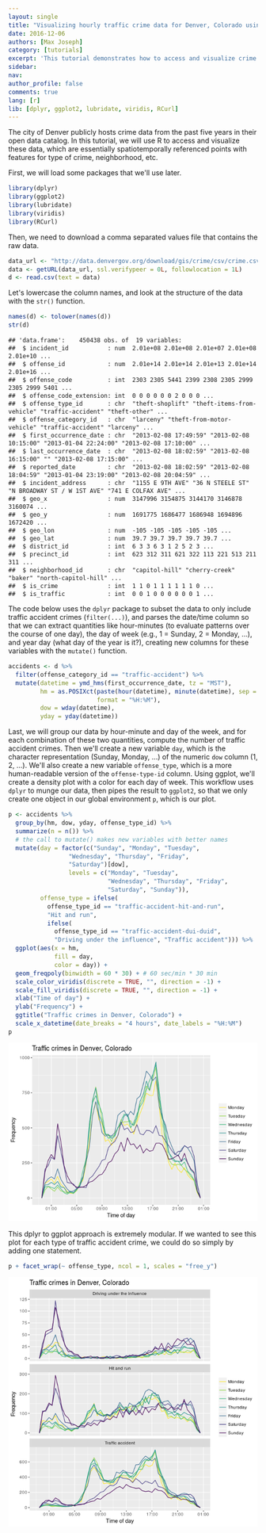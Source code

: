 ```yaml
---
layout: single 
title: "Visualizing hourly traffic crime data for Denver, Colorado using R, dplyr, and ggplot"
date: 2016-12-06 
authors: [Max Joseph] 
category: [tutorials] 
excerpt: 'This tutorial demonstrates how to access and visualize crime data for Denver, Colorado.' 
sidebar: 
nav: 
author_profile: false 
comments: true 
lang: [r]
lib: [dplyr, ggplot2, lubridate, viridis, RCurl]
---
```


The city of Denver publicly hosts crime data from the past five years in their open data catalog. In this tutorial, we will use R to access and visualize these data, which are essentially spatiotemporally referenced points with features for type of crime, neighborhood, etc.

First, we will load some packages that we'll use later.

``` r
library(dplyr)
library(ggplot2)
library(lubridate)
library(viridis)
library(RCurl)
```

Then, we need to download a comma separated values file that contains the raw data.

``` r
data_url <- "http://data.denvergov.org/download/gis/crime/csv/crime.csv"
data <- getURL(data_url, ssl.verifypeer = 0L, followlocation = 1L)
d <- read.csv(text = data)
```

Let's lowercase the column names, and look at the structure of the data with the `str()` function.

``` r
names(d) <- tolower(names(d))
str(d)
```

    ## 'data.frame':    450438 obs. of  19 variables:
    ##  $ incident_id           : num  2.01e+08 2.01e+08 2.01e+07 2.01e+08 2.01e+10 ...
    ##  $ offense_id            : num  2.01e+14 2.01e+14 2.01e+13 2.01e+14 2.01e+16 ...
    ##  $ offense_code          : int  2303 2305 5441 2399 2308 2305 2999 2305 2999 5401 ...
    ##  $ offense_code_extension: int  0 0 0 0 0 0 2 0 0 0 ...
    ##  $ offense_type_id       : chr  "theft-shoplift" "theft-items-from-vehicle" "traffic-accident" "theft-other" ...
    ##  $ offense_category_id   : chr  "larceny" "theft-from-motor-vehicle" "traffic-accident" "larceny" ...
    ##  $ first_occurrence_date : chr  "2013-02-08 17:49:59" "2013-02-08 10:15:00" "2013-01-04 22:24:00" "2013-02-08 17:10:00" ...
    ##  $ last_occurrence_date  : chr  "2013-02-08 18:02:59" "2013-02-08 16:15:00" "" "2013-02-08 17:15:00" ...
    ##  $ reported_date         : chr  "2013-02-08 18:02:59" "2013-02-08 18:04:59" "2013-01-04 23:19:00" "2013-02-08 20:04:59" ...
    ##  $ incident_address      : chr  "1155 E 9TH AVE" "36 N STEELE ST" "N BROADWAY ST / W 1ST AVE" "741 E COLFAX AVE" ...
    ##  $ geo_x                 : num  3147996 3154875 3144170 3146878 3160074 ...
    ##  $ geo_y                 : num  1691775 1686477 1686948 1694896 1672420 ...
    ##  $ geo_lon               : num  -105 -105 -105 -105 -105 ...
    ##  $ geo_lat               : num  39.7 39.7 39.7 39.7 39.7 ...
    ##  $ district_id           : int  6 3 3 6 3 1 2 5 2 3 ...
    ##  $ precinct_id           : int  623 312 311 621 322 113 221 513 211 311 ...
    ##  $ neighborhood_id       : chr  "capitol-hill" "cherry-creek" "baker" "north-capitol-hill" ...
    ##  $ is_crime              : int  1 1 0 1 1 1 1 1 1 0 ...
    ##  $ is_traffic            : int  0 0 1 0 0 0 0 0 0 1 ...

The code below uses the `dplyr` package to subset the data to only include traffic accident crimes (`filter(...)`), and parses the date/time column so that we can extract quantities like hour-minutes (to evaluate patterns over the course of one day), the day of week (e.g., 1 = Sunday, 2 = Monday, ...), and year day (what day of the year is it?), creating new columns for these variables with the `mutate()` function.

``` r
accidents <- d %>%
  filter(offense_category_id == "traffic-accident") %>%
  mutate(datetime = ymd_hms(first_occurrence_date, tz = "MST"),
         hm = as.POSIXct(paste(hour(datetime), minute(datetime), sep = ":"), 
                         format = "%H:%M"),
         dow = wday(datetime), 
         yday = yday(datetime))
```

Last, we will group our data by hour-minute and day of the week, and for each combination of these two quantities, compute the number of traffic accident crimes. Then we'll create a new variable `day`, which is the character representation (Sunday, Monday, ...) of the numeric `dow` column (1, 2, ...). We'll also create a new variable `offense_type`, which is a more human-readable version of the `offense-type-id` column. Using ggplot, we'll create a density plot with a color for each day of week. This workflow uses `dplyr` to munge our data, then pipes the result to `ggplot2`, so that we only create one object in our global environment `p`, which is our plot.

``` r
p <- accidents %>%
  group_by(hm, dow, yday, offense_type_id) %>%
  summarize(n = n()) %>%
  # the call to mutate() makes new variables with better names
  mutate(day = factor(c("Sunday", "Monday", "Tuesday", 
                 "Wednesday", "Thursday", "Friday", 
                 "Saturday")[dow], 
                 levels = c("Monday", "Tuesday", 
                            "Wednesday", "Thursday", "Friday", 
                            "Saturday", "Sunday")), 
         offense_type = ifelse(
           offense_type_id == "traffic-accident-hit-and-run", 
           "Hit and run", 
           ifelse(
             offense_type_id == "traffic-accident-dui-duid",
             "Driving under the influence", "Traffic accident"))) %>%
  ggplot(aes(x = hm, 
             fill = day, 
             color = day)) + 
  geom_freqpoly(binwidth = 60 * 30) + # 60 sec/min * 30 min
  scale_color_viridis(discrete = TRUE, "", direction = -1) + 
  scale_fill_viridis(discrete = TRUE, "", direction = -1) + 
  xlab("Time of day") + 
  ylab("Frequency") + 
  ggtitle("Traffic crimes in Denver, Colorado") + 
  scale_x_datetime(date_breaks = "4 hours", date_labels = "%H:%M")
p 
```

![Traffic accident data for each hour in Denver, CO](/images/visualize-denver-colorado-traffic-crime_files/unnamed-chunk-5-1.png)

This dplyr to ggplot approach is extremely modular. If we wanted to see this plot for each type of traffic accident crime, we could do so simply by adding one statement.

``` r
p + facet_wrap(~ offense_type, ncol = 1, scales = "free_y")
```

![Traffic crime data by type](/images/visualize-denver-colorado-traffic-crime_files/unnamed-chunk-6-1.png)
